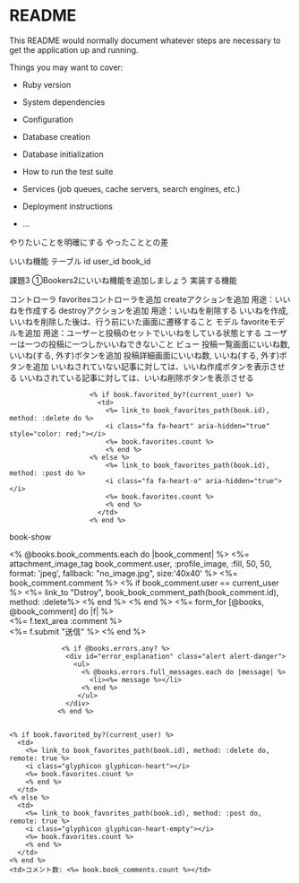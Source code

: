 # README

This README would normally document whatever steps are necessary to get the
application up and running.

Things you may want to cover:

* Ruby version

* System dependencies

* Configuration

* Database creation

* Database initialization

* How to run the test suite

* Services (job queues, cache servers, search engines, etc.)

* Deployment instructions

* ...

やりたいことを明確にする やったこととの差























いいね機能
テーブル
id
user_id
book_id

課題3
①Bookers2にいいね機能を追加しましょう
実装する機能

コントローラ
favoritesコントローラを追加
createアクションを追加
用途：いいねを作成する
destroyアクションを追加
用途：いいねを削除する
いいねを作成, いいねを削除した後は、行う前にいた画面に遷移すること
モデル
favoriteモデルを追加
用途：ユーザーと投稿のセットでいいねをしている状態とする
ユーザーは一つの投稿に一つしかいいねできないこと
ビュー
投稿一覧画面にいいね数, いいね(する, 外す)ボタンを追加
投稿詳細画面にいいね数, いいね(する, 外す)ボタンを追加
いいねされていない記事に対しては、いいね作成ボタンを表示させる
いいねされている記事に対しては、いいね削除ボタンを表示させる





						<% if book.favorited_by?(current_user) %>
						  <td>
						  	<%= link_to book_favorites_path(book.id), method: :delete do %>
						  	<i class="fa fa-heart" aria-hidden="true" style="color: red;"></i>
						  	<%= book.favorites.count %>
						  	<% end %>
						<% else %>
						    <%= link_to book_favorites_path(book.id), method: :post do %>
						    <i class="fa fa-heart-o" aria-hidden="true"></i>
						    <%= book.favorites.count %>
						    <% end %>
						  </td>
						<% end %>









book-show
			<div class="col-xs-9 book-comment-form">
				<% @books.book_comments.each do |book_comment| %>
				  <%= attachment_image_tag book_comment.user, :profile_image, :fill, 50, 50, format: 'jpeg', fallback: "no_image.jpg", size:'40x40' %>
				  <%= book_comment.comment %>
				  <% if book_comment.user == current_user %>
				    <%= link_to "Dstroy", book_book_comment_path(book_comment.id), method: :delete%>
				  <% end %>
				<% end %>
				<%= form_for [@books, @book_comment] do |f| %>
				  <div class="">
				    <%= f.text_area :comment %>
				  </div>
				  <%= f.submit "送信" %>
				<% end %>
            </div>



                 <% if @books.errors.any? %>
                  <div id="error_explanation" class="alert alert-danger">
                    <ul>
                      <% @books.errors.full_messages.each do |message| %>
                        <li><%= message %></li>
                      <% end %>
                     </ul>
                  </div>
                <% end %>


	<% if book.favorited_by?(current_user) %>
	  <td>
	  	<%= link_to book_favorites_path(book.id), method: :delete do, remote: true %>
	  	<i class="glyphicon glyphicon-heart"></i>
	  	<%= book.favorites.count %>
	  	<% end %>
	  </td>
	<% else %>
	  <td>
	  	<%= link_to book_favorites_path(book.id), method: :post do, remote: true %>
		<i class="glyphicon glyphicon-heart-empty"></i>
		<%= book.favorites.count %>
		<% end %>
	  </td>
	<% end %>
	<td>コメント数: <%= book.book_comments.count %></td>






